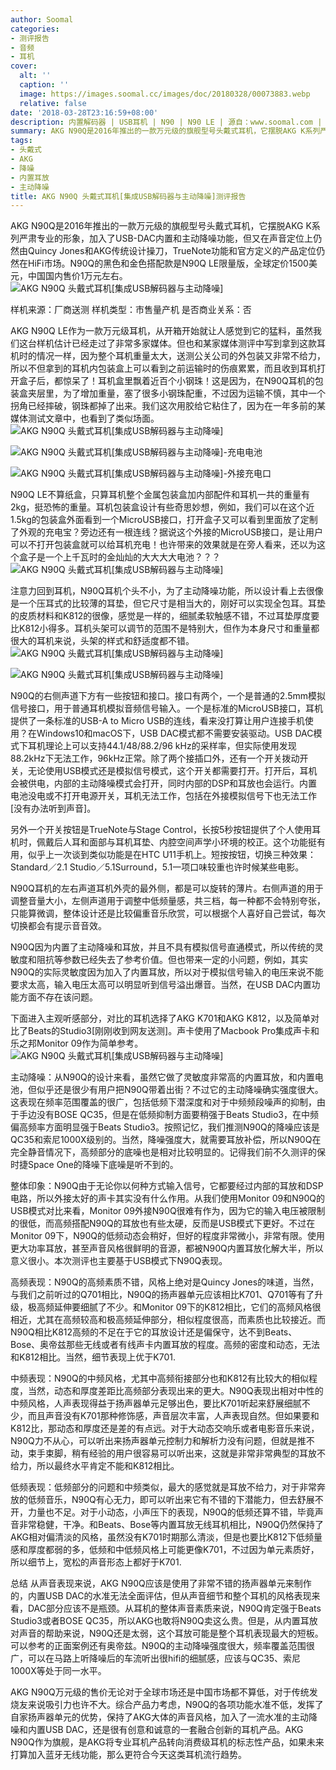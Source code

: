 ```yaml
---
author: Soomal
categories:
- 测评报告
- 音频
- 耳机
cover:
  alt: ''
  caption: ''
  image: https://images.soomal.cc/images/doc/20180328/00073883.webp
  relative: false
date: '2018-03-28T23:16:59+08:00'
description: 内置解码器 | USB耳机 | N90 | N90 LE | 源自：www.soomal.com | 版权：原创 |  平均/总评分：09.92/119
summary: AKG N90Q是2016年推出的一款万元级的旗舰型号头戴式耳机，它摆脱AKG K系列严肃专业的形象，加入了USB-DAC内置和主动降噪功能，但又在声音定位上保持AKG传统风格，还加入一些特色功能，售价达到了万元级……
tags:
- 头戴式
- AKG
- 降噪
- 内置耳放
- 主动降噪
title: AKG N90Q 头戴式耳机[集成USB解码器与主动降噪]测评报告
---
```


AKG N90Q是2016年推出的一款万元级的旗舰型号头戴式耳机，它摆脱AKG K系列严肃专业的形象，加入了USB-DAC内置和主动降噪功能，但又在声音定位上仍然由Quincy Jones和AKG传统设计操刀，TrueNote功能和官方定义的产品定位仍然在HiFi市场。N90Q的黑色和金色搭配款是N90Q LE限量版，全球定价1500美元，中国国内售价1万元左右。
![AKG N90Q 头戴式耳机[集成USB解码器与主动降噪]](https://images.soomal.cc/images/doc/20180313/00073578.webp)





样机来源：厂商送测
样机类型：市售量产机
是否商业关系：否

AKG N90Q LE作为一款万元级耳机，从开箱开始就让人感觉到它的猛料，虽然我们这台样机估计已经走过了非常多家媒体。但也和某家媒体测评中写到拿到这款耳机时的情况一样，因为整个耳机重量太大，送测公关公司的外包装又非常不给力，所以不但拿到的耳机内包装盒上可以看到之前运输时的伤痕累累，而且收到耳机打开盒子后，都惊呆了！耳机盒里飘着近百个小钢珠！这是因为，在N90Q耳机的包装盒夹层里，为了增加重量，塞了很多小钢珠配重，不过因为运输不慎，其中一个拐角已经摔破，钢珠都掉了出来。我们这次用胶给它粘住了，因为在一年多前的某媒体测试文章中，也看到了类似场面。
![AKG N90Q 头戴式耳机[集成USB解码器与主动降噪]](https://images.soomal.cc/images/doc/20180313/00073577.webp)




![AKG N90Q 头戴式耳机[集成USB解码器与主动降噪]-充电电池](https://images.soomal.cc/images/doc/20180313/00073579_01.webp)




![AKG N90Q 头戴式耳机[集成USB解码器与主动降噪]-外接充电口](https://images.soomal.cc/images/doc/20180313/00073580_01.webp)




N90Q LE不算纸盒，只算耳机整个金属包装盒加内部配件和耳机一共的重量有2kg，挺恐怖的重量。耳机包装盒设计有些奇思妙想，例如，我们可以在这个近1.5kg的包装盒外面看到一个MicroUSB接口，打开盒子又可以看到里面放了定制了外观的充电宝？旁边还有一根连线？据说这个外接的MicroUSB接口，是让用户可以不打开包装盒就可以给耳机充电！也许带来的效果就是在旁人看来，还以为这个盒子是一个上千瓦时的金灿灿的大大大大电池？？？
![AKG N90Q 头戴式耳机[集成USB解码器与主动降噪]](https://images.soomal.cc/images/doc/20180313/00073582.webp)




注意力回到耳机，N90Q耳机个头不小，为了主动降噪功能，所以设计看上去很像是一个压耳式的比较薄的耳垫，但它尺寸是相当大的，刚好可以实现全包耳。耳垫的皮质材料和K812的很像，感觉是一样的，细腻柔软触感不错，不过耳垫厚度要比K812小得多。耳机头架可以调节的范围不是特别大，但作为本身尺寸和重量都很大的耳机来说，头架的样式和舒适度都不错。
![AKG N90Q 头戴式耳机[集成USB解码器与主动降噪]](https://images.soomal.cc/images/doc/20180313/00073589_01.webp)




![AKG N90Q 头戴式耳机[集成USB解码器与主动降噪]](https://images.soomal.cc/images/doc/20180313/00073590_01.webp)




N90Q的右侧声道下方有一些按钮和接口。接口有两个，一个是普通的2.5mm模拟信号接口，用于普通耳机模拟音频信号输入。一个是标准的MicroUSB接口，耳机提供了一条标准的USB-A to Micro USB的连线，看来没打算让用户连接手机使用？在Windows10和macOS下，USB DAC模式都不需要安装驱动。USB DAC模式下耳机理论上可以支持44.1/48/88.2/96 kHz的采样率，但实际使用发现88.2kHz下无法工作，96kHz正常。除了两个接插口外，还有一个开关拨动开关，无论使用USB模式还是模拟信号模式，这个开关都需要打开。打开后，耳机会被供电，内部的主动降噪模式会打开，同时内部的DSP和耳放也会运行。内置电池没电或不打开电源开关，耳机无法工作，包括在外接模拟信号下也无法工作[没有办法听到声音]。

另外一个开关按钮是TrueNote与Stage Control，长按5秒按钮提供了个人使用耳机时，佩戴后人耳和面部与耳机耳垫、内腔空间声学小环境的校正。这个功能挺有用，似乎上一次谈到类似功能是在HTC U11手机上。短按按钮，切换三种效果：Standard／2.1 Studio／5.1Surround，5.1一项口味较重也许时候某些电影。

N90Q耳机的左右声道耳机外壳的最外侧，都是可以旋转的薄片。右侧声道的用于调整音量大小，左侧声道用于调整中低频量感，共三档，每一种都不会特别夸张，只能算微调，整体设计还是比较偏重音乐欣赏，可以根据个人喜好自己尝试，每次切换都会有提示音音效。

N90Q因为内置了主动降噪和耳放，并且不具有模拟信号直通模式，所以传统的灵敏度和阻抗等参数已经失去了参考价值。但也带来一定的小问题，例如，其实N90Q的实际灵敏度因为加入了内置耳放，所以对于模拟信号输入的电压来说不能要求太高，输入电压太高可以明显听到信号溢出爆音。当然，在USB DAC内置功能方面不存在该问题。

下面进入主观听感部分，对比的耳机选择了AKG K701和AKG K812，以及简单对比了Beats的Studio3[刚刚收到网友送测]。声卡使用了Macbook Pro集成声卡和乐之邦Monitor 09作为简单参考。
![AKG N90Q 头戴式耳机[集成USB解码器与主动降噪]](https://images.soomal.cc/images/doc/20180313/00073598.webp)




主动降噪：从N90Q的设计来看，虽然它做了灵敏度非常高的内置耳放，和内置电池，但似乎还是很少有用户把N90Q带着出街？不过它的主动降噪确实强度很大。这表现在频率范围覆盖的很广，包括低频下潜深度和对于中频频段噪声的抑制，由于手边没有BOSE QC35，但是在低频抑制方面要稍强于Beats Studio3，在中频偏高频率方面明显强于Beats Studio3。按照记忆，我们推测N90Q的降噪应该是QC35和索尼1000X级别的。当然，降噪强度大，就需要耳放补偿，所以N90Q在完全静音情况下，高频部分的底噪也是相对比较明显的。记得我们前不久测评的保时捷Space One的降噪下底噪是听不到的。

整体印象：N90Q由于无论你以何种方式输入信号，它都要经过内部的耳放和DSP电路，所以外接太好的声卡其实没有什么作用。从我们使用Monitor 09和N90Q的USB模式对比来看，Monitor 09外接N90Q很难有作为，因为它的输入电压被限制的很低，而高频搭配N90Q的耳放也有些太硬，反而是USB模式下更好。不过在Monitor 09下，N90Q的低频动态会稍好，但好的程度非常微小，非常有限。使用更大功率耳放，甚至声音风格很鲜明的音源，都被N90Q内置耳放化解大半，所以意义很小。本次测评也主要基于USB模式下N90Q表现。

高频表现：N90Q的高频素质不错，风格上绝对是Quincy Jones的味道，当然，与我们之前听过的Q701相比，N90Q的扬声器单元应该相比K701、Q701等有了升级，极高频延伸要细腻了不少。和Monitor 09下的K812相比，它们的高频风格很相近，尤其在高频较高和极高频延伸部分，相似程度很高，而素质也比较接近。而N90Q相比K812高频的不足在于它的耳放设计还是偏保守，达不到Beats、Bose、奥帝兹那些无线或者有线声卡内置耳放的程度。高频的密度和动态，无法和K812相比。当然，细节表现上优于K701.

中频表现：N90Q的中频风格，尤其中高频衔接部分也和K812有比较大的相似程度，当然，动态和厚度差距比高频部分表现出来的更大。N90Q表现出相对中性的中频风格，人声表现得益于扬声器单元足够出色，要比K701听起来舒展细腻不少，而且声音没有K701那种修饰感，声音层次丰富，人声表现自然。但如果要和K812比，那动态和厚度还是差的有点远。对于大动态交响乐或者电影音乐来说，N90Q力不从心，可以听出来扬声器单元控制力和解析力没有问题，但就是推不动，束手束脚，稍有经验的用户很容易可以听出来，这就是非常非常典型的耳放不给力，所以最终水平肯定不能和K812相比。

低频表现：低频部分的问题和中频类似，最大的感觉就是耳放不给力，对于非常奔放的低频音乐，N90Q有心无力，即可以听出来它有不错的下潜能力，但去舒展不开，力量也不足。对于小动态，小声压下的表现，N90Q的低频还算不错，毕竟声音非常稳健，干净。和Beats、Bose等内置耳放无线耳机相比，N90Q仍然保持了AKG相对偏清淡的风格，虽然没有K701时期那么清淡，但是也要比K812下低频量感和厚度都弱的多，低频和中低频风格上可能更像K701，不过因为单元素质好，所以细节上，宽松的声音形态上都好于K701.

总结
从声音表现来说，AKG N90Q应该是使用了非常不错的扬声器单元来制作的，内置USB DAC的水准无法全面评估，但从声音细节和整个耳机的风格表现来看，DAC部分应该不是瓶颈。从耳机的整体声音素质来说，N90Q肯定强于Beats Studio3或者BOSE QC35，所以AKG也敢将N90Q卖这么贵。但是，从内置耳放对声音的帮助来说，N90Q还是太弱，这个耳放可能是整个耳机表现最大的短板。可以参考的正面案例还有奥帝兹。N90Q的主动降噪强度很大，频率覆盖范围很广，可以在马路上听降噪后的车流听出很hifi的细腻感，应该与QC35、索尼1000X等处于同一水平。

AKG N90Q万元级的售价无论对于全球市场还是中国市场都不算低，对于传统发烧友来说吸引力也许不大。综合产品力考虑，N90Q的各项功能水准不低，发挥了自家扬声器单元的优势，保持了AKG大体的声音风格，加入了一流水准的主动降噪和内置USB DAC，还是很有创意和诚意的一套融合创新的耳机产品。AKG N90Q作为旗舰，是AKG将专业耳机产品转向消费级耳机的标志性产品，如果未来打算加入蓝牙无线功能，那么更符合今天这类耳机流行趋势。